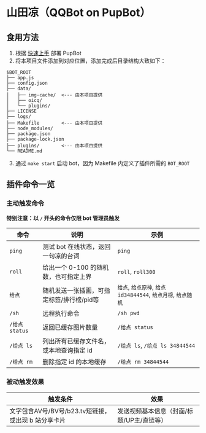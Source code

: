 # 山田凉（QQBot on PupBot）

## 食用方法

1. 根据 [快速上手](https://www.pupbot.cn/start/online.html) 部署 PupBot
2. 将本项目文件添加到对应位置，添加完成后目录结构大致如下：
```
$BOT_ROOT
├── app.js
├── config.json
├── data/
│   ├── img-cache/  <--- 由本项目提供
│   ├── oicq/
│   └── plugins/
├── LICENSE
├── logs/
├── Makefile        <--- 由本项目提供
├── node_modules/
├── package.json
├── package-lock.json
├── plugins/        <--- 由本项目提供
└── README.md
```
3. 通过 `make start` 启动 bot，因为 Makefile 内定义了插件所需的 `BOT_ROOT`

## 插件命令一览

### 主动触发命令

**特别注意：以 `/` 开头的命令仅限 bot 管理员触发**

| 命令 | 说明 | 示例 |
|---|---|---|
| `ping` | 测试 bot 在线状态，返回一句凉的台词 | `ping` |
| `roll` | 给出一个 0-100 的随机数，也可指定上界 | `roll`, `roll300` |
| `给点` | 随机发送一张插画，可指定标签/排行榜/pid等 | `给点`, `给点原神`, `给点id34844544`, `给点月榜`, `给点随机` |
| `/sh` | 远程执行命令 | `/sh pwd` |
| `/给点 status` | 返回已缓存图片数量 | `/给点 status` |
| `/给点 ls` | 列出所有已缓存文件名，或本地查询指定 id | `/给点 ls`, `/给点 ls 34844544` |
| `/给点 rm` | 删除指定 id 的本地缓存 | `/给点 rm 34844544` |

### 被动触发效果

| 触发条件 | 效果 |
|---|---|
| 文字包含AV号/BV号/b23.tv短链接，或出现 b 站分享卡片 | 发送视频基本信息（封面/标题/UP主/直链等） |
